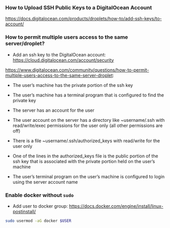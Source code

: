 ### How to Upload SSH Public Keys to a DigitalOcean Account

https://docs.digitalocean.com/products/droplets/how-to/add-ssh-keys/to-account/

### How to permit multiple users access to the same server/droplet?

* Add an ssh key to the DigitalOcean account: 
https://cloud.digitalocean.com/account/security

https://www.digitalocean.com/community/questions/how-to-permit-multiple-users-access-to-the-same-server-droplet:

* The user’s machine has the private portion of the ssh key

* The user’s machine has a terminal program that is configured to find the private key

* The server has an account for the user

* The user account on the server has a directory like ~username/.ssh with read/write/exec permissions for the user only (all other permissions are off)

* There is a file ~username/.ssh/authorized_keys with read/write for the user only

* One of the lines in the authorized_keys file is the public portion of the ssh key that is associated with the private portion held on the user’s machine

* The user’s terminal program on the user’s machine is configured to login using the server account name

### Enable docker without `sudo`

* Add user to docker group: https://docs.docker.com/engine/install/linux-postinstall/

```bash
sudo usermod -aG docker $USER
```
